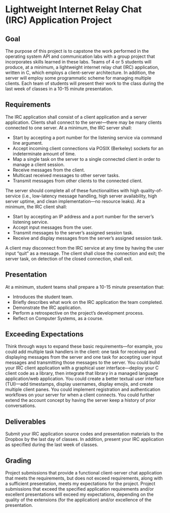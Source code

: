 # Lightweight Internet Relay Chat (IRC) Application Project

## Goal
The purpose of this project is to capstone the work performed in the operating system API and communication labs with a group project that incorporates skills learned in these labs. Teams of 4 or 5 students will produce, at a minimum, a lightweight internet relay chat (IRC) application, written in C, which employs a client-server architecture. In addition, the server will employ some programmatic scheme for managing multiple clients. Each team of students will present their work to the class during the last week of classes in a 10-15 minute presentation.

## Requirements
The IRC application shall consist of a client application and a server application. Clients shall connect to the server—there may be many clients connected to one server. At a minimum, the IRC server shall:
- Start by accepting a port number for the listening service via command line argument.
- Accept incoming client connections via POSIX (Berkeley) sockets for an indeterminate amount of time.
- Map a single task on the server to a single connected client in order to manage a client session.
- Receive messages from the client.
- Multicast received messages to other server tasks.
- Transmit messages from other clients to the connected client.

The server should complete all of these functionalities with high quality-of-service (i.e., low-latency message handling, high server availability, high server uptime, and clean implementation—no resource leaks). At a minimum, the IRC client shall:
- Start by accepting an IP address and a port number for the server’s listening service.
- Accept input messages from the user.
- Transmit messages to the server’s assigned session task.
- Receive and display messages from the server’s assigned session task.

A client may disconnect from the IRC service at any time by having the user input “quit” as a message. The client shall close the connection and exit; the server task, on detection of the closed connection, shall exit.

## Presentation
At a minimum, student teams shall prepare a 10-15 minute presentation that:
- Introduces the student team.
- Briefly describes what work on the IRC application the team completed.
- Demonstrate the IRC application.
- Perform a retrospective on the project’s development process.
- Reflect on Computer Systems, as a course.

## Exceeding Expectations
Think through ways to expand these basic requirements—for example, you could add multiple task handlers in the client: one task for receiving and displaying messages from the server and one task for accepting user input messages and transmitting those messages to the server. You could build your IRC client application with a graphical user interface—deploy your C client code as a library, then integrate that library in a managed language application/web application. You could create a better textual user interface (TUI)—add timestamps, display usernames, display emojis, and create multiple client panes. You could implement registration and authentication workflows on your server for when a client connects. You could further extend the account concept by having the server keep a history of prior conversations.

## Deliverables
Submit your IRC application source codes and presentation materials to the Dropbox by the last day of classes. In addition, present your IRC application as specified during the last week of classes.

## Grading
Project submissions that provide a functional client-server chat application that meets the requirements, but does not exceed requirements, along with a sufficient presentation, meets my expectations for the project. Project submissions that exceed the specified application requirements and/or excellent presentations will exceed my expectations, depending on the quality of the extensions (for the application) and/or excellence of the presentation.
